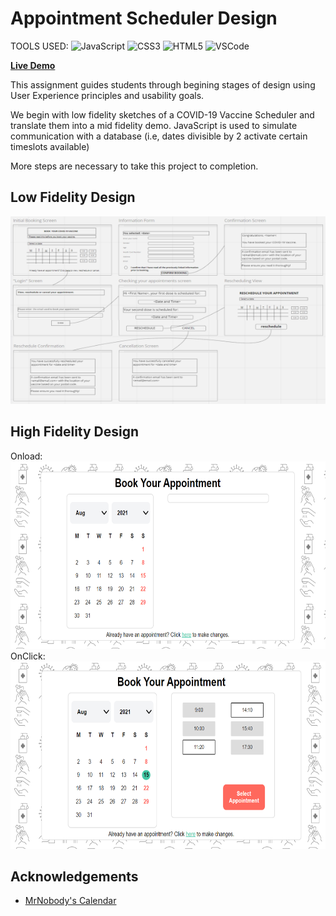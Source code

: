 # Appointment Scheduler Design

TOOLS USED: ![JavaScript](https://img.shields.io/badge/-JavaScript-black?style=flat-square&logo=javascript) 
![CSS3](https://img.shields.io/badge/-CSS3-1572B6?style=flat-square&logo=css3)
![HTML5](https://img.shields.io/badge/-HTML5-E34F26?style=flat-square&logo=html5&logoColor=white)
![VSCode](https://img.shields.io/badge/-VSCode-007ACC?style=flat-square&logo=visual-studio-code&logoColor=white)

<a href="https://codepen.io/lauratatianatoro/project/editor/XLQbwn"><strong>Live Demo</strong></a>


This assignment guides students through begining stages of design using User Experience principles and usability goals.

We begin with low fidelity sketches of a COVID-19 Vaccine Scheduler and translate them into a mid fidelity demo. 
JavaScript is used to simulate communication with a database (i.e, dates divisible by 2 activate certain timeslots available)

More steps are necessary to take this project to completion.

## Low Fidelity Design

<img src="images/lowfid_1.png" alt="preview_onload"  width="600" height="300">


## High Fidelity Design

Onload: <br>
<img src="images/preview_onload.PNG" alt="preview_onload"  width="600" height="300">
<br>
OnClick: <br>
<img src="images/preview_onclick.PNG" alt="preview_onload"  width="600" height="300">

<!-- ACKNOWLEDGEMENTS -->
## Acknowledgements

* [MrNobody's Calendar](https://codepen.io/corvus-007/pen/MzEKyJ)


